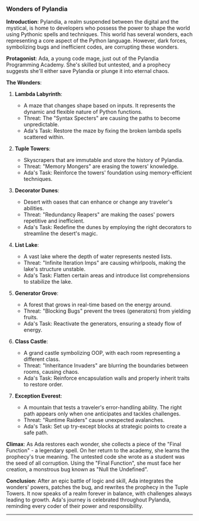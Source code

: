 ### **Wonders of Pylandia**

**Introduction**:
Pylandia, a realm suspended between the digital and the mystical, is home to developers who possess the power to shape the world using Pythonic spells and techniques. This world has several wonders, each representing a core aspect of the Python language. However, dark forces, symbolizing bugs and inefficient codes, are corrupting these wonders.

**Protagonist**: 
Ada, a young code mage, just out of the Pylandia Programming Academy. She's skilled but untested, and a prophecy suggests she'll either save Pylandia or plunge it into eternal chaos.

**The Wonders**:

1. **Lambda Labyrinth**:
    - A maze that changes shape based on inputs. It represents the dynamic and flexible nature of Python functions.
    - Threat: The "Syntax Specters" are causing the paths to become unpredictable.
    - Ada's Task: Restore the maze by fixing the broken lambda spells scattered within.

2. **Tuple Towers**:
    - Skyscrapers that are immutable and store the history of Pylandia.
    - Threat: "Memory Mongers" are erasing the towers' knowledge.
    - Ada's Task: Reinforce the towers' foundation using memory-efficient techniques.

3. **Decorator Dunes**:
    - Desert with oases that can enhance or change any traveler's abilities.
    - Threat: "Redundancy Reapers" are making the oases' powers repetitive and inefficient.
    - Ada's Task: Redefine the dunes by employing the right decorators to streamline the desert's magic.

4. **List Lake**:
    - A vast lake where the depth of water represents nested lists.
    - Threat: "Infinite Iteration Imps" are causing whirlpools, making the lake's structure unstable.
    - Ada's Task: Flatten certain areas and introduce list comprehensions to stabilize the lake.

5. **Generator Grove**:
    - A forest that grows in real-time based on the energy around.
    - Threat: "Blocking Bugs" prevent the trees (generators) from yielding fruits.
    - Ada's Task: Reactivate the generators, ensuring a steady flow of energy.

6. **Class Castle**:
    - A grand castle symbolizing OOP, with each room representing a different class.
    - Threat: "Inheritance Invaders" are blurring the boundaries between rooms, causing chaos.
    - Ada's Task: Reinforce encapsulation walls and properly inherit traits to restore order.

7. **Exception Everest**:
    - A mountain that tests a traveler's error-handling ability. The right path appears only when one anticipates and tackles challenges.
    - Threat: "Runtime Raiders" cause unexpected avalanches.
    - Ada's Task: Set up try-except blocks at strategic points to create a safe path.

**Climax**:
As Ada restores each wonder, she collects a piece of the "Final Function" - a legendary spell. On her return to the academy, she learns the prophecy's true meaning. The untested code she wrote as a student was the seed of all corruption. Using the "Final Function", she must face her creation, a monstrous bug known as "Null the Undefined".

**Conclusion**:
After an epic battle of logic and skill, Ada integrates the wonders' powers, patches the bug, and rewrites the prophecy in the Tuple Towers. It now speaks of a realm forever in balance, with challenges always leading to growth. Ada's journey is celebrated throughout Pylandia, reminding every coder of their power and responsibility.

---